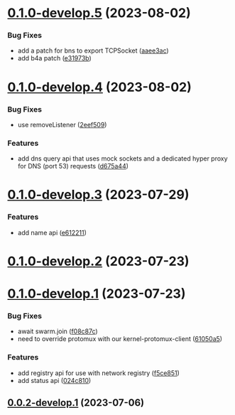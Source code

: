 # [0.1.0-develop.5](https://git.lumeweb.com/LumeWeb/kernel-handshake-node/compare/v0.1.0-develop.4...v0.1.0-develop.5) (2023-08-02)


### Bug Fixes

* add a patch for bns to export TCPSocket ([aaee3ac](https://git.lumeweb.com/LumeWeb/kernel-handshake-node/commit/aaee3acb929089472ca82215cda0ebb39bb00780))
* add b4a patch ([e31973b](https://git.lumeweb.com/LumeWeb/kernel-handshake-node/commit/e31973be7056efcacdfa32f82f068b3075bbe5cb))

# [0.1.0-develop.4](https://git.lumeweb.com/LumeWeb/kernel-handshake-node/compare/v0.1.0-develop.3...v0.1.0-develop.4) (2023-08-02)


### Bug Fixes

* use removeListener ([2eef509](https://git.lumeweb.com/LumeWeb/kernel-handshake-node/commit/2eef5099c8277624e88b9a310aed14adf78e4b3f))


### Features

* add dns query api that uses mock sockets and a dedicated hyper proxy for DNS (port 53) requests ([d675a44](https://git.lumeweb.com/LumeWeb/kernel-handshake-node/commit/d675a44b4e77a1c0aa2210f5bea3d538476f63ac))

# [0.1.0-develop.3](https://git.lumeweb.com/LumeWeb/kernel-handshake-node/compare/v0.1.0-develop.2...v0.1.0-develop.3) (2023-07-29)


### Features

* add name api ([e612211](https://git.lumeweb.com/LumeWeb/kernel-handshake-node/commit/e6122110c5e9d42773aeb57e0bfee2cee0e6febf))

# [0.1.0-develop.2](https://git.lumeweb.com/LumeWeb/kernel-handshake-node/compare/v0.1.0-develop.1...v0.1.0-develop.2) (2023-07-23)

# [0.1.0-develop.1](https://git.lumeweb.com/LumeWeb/kernel-handshake-node/compare/v0.0.2-develop.1...v0.1.0-develop.1) (2023-07-23)


### Bug Fixes

* await swarm.join ([f08c87c](https://git.lumeweb.com/LumeWeb/kernel-handshake-node/commit/f08c87c1845b7561c9aea1f7c21cf1f5528f92b7))
* need to override protomux with our kernel-protomux-client ([61050a5](https://git.lumeweb.com/LumeWeb/kernel-handshake-node/commit/61050a5a054686c65a4e1e58035e39b6e37c25d6))


### Features

* add registry api for use with network registry ([f5ce851](https://git.lumeweb.com/LumeWeb/kernel-handshake-node/commit/f5ce8518bb5261fbf25d5281c9f31ead99d735fd))
* add status api ([024c810](https://git.lumeweb.com/LumeWeb/kernel-handshake-node/commit/024c810edf8a9f57693d89d44c785306d3edee89))

## [0.0.2-develop.1](https://git.lumeweb.com/LumeWeb/kernel-handshake-node/compare/v0.0.1...v0.0.2-develop.1) (2023-07-06)
